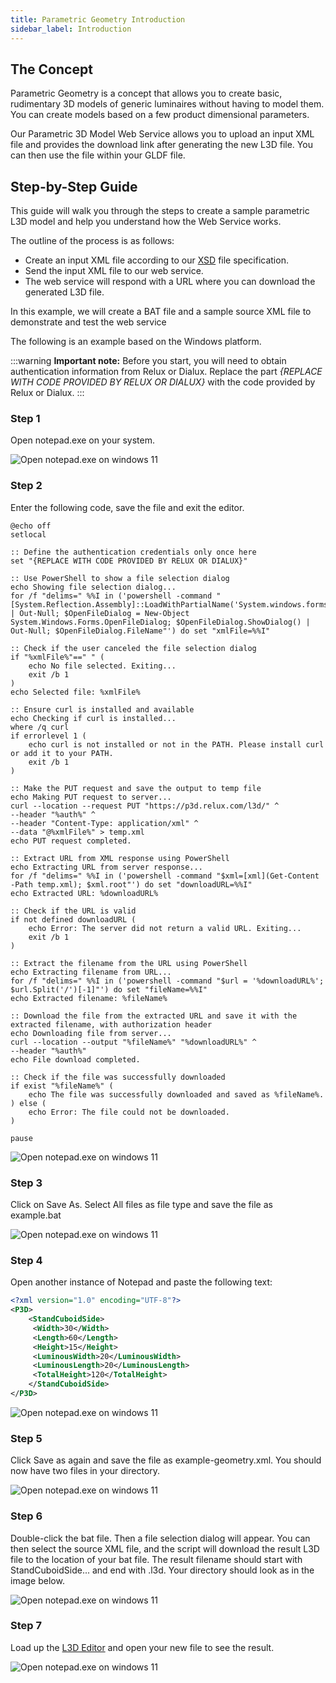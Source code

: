 ```yaml
---
title: Parametric Geometry Introduction
sidebar_label: Introduction
---
```


## The Concept

Parametric Geometry is a concept that allows you to create basic, rudimentary 3D models of generic luminaires without having to model them. You can create models based on a few product dimensional parameters.

Our Parametric 3D Model Web Service allows you to upload an input XML file and provides the download link after generating the new L3D file. You can then use the file within your GLDF file.

## Step-by-Step Guide

This guide will walk you through the steps to create a sample parametric L3D model and help you understand how the Web Service works.

The outline of the process is as follows:

 - Create an input XML file according to our <a href="/xsd/p3d/p3d.xsd" target="_blank">XSD</a> file specification.
 - Send the input XML file to our web service.
 - The web service will respond with a URL where you can download the generated L3D file.

In this example, we will create a BAT file and a sample source XML file to demonstrate and test the web service

The following is an example based on the Windows platform.

:::warning
**Important note:** Before you start, you will need to obtain authentication information from Relux or Dialux. Replace the part *{REPLACE WITH CODE PROVIDED BY RELUX OR DIALUX}* with the code provided by Relux or Dialux.
:::


### Step 1

Open notepad.exe on your system.

![Open notepad.exe on windows 11](/img/docs/geometry/screenshots/opennotepad.webp)

### Step 2

Enter the following code, save the file and exit the editor.

```
@echo off
setlocal

:: Define the authentication credentials only once here
set "{REPLACE WITH CODE PROVIDED BY RELUX OR DIALUX}"

:: Use PowerShell to show a file selection dialog
echo Showing file selection dialog...
for /f "delims=" %%I in ('powershell -command "[System.Reflection.Assembly]::LoadWithPartialName('System.windows.forms') | Out-Null; $OpenFileDialog = New-Object System.Windows.Forms.OpenFileDialog; $OpenFileDialog.ShowDialog() | Out-Null; $OpenFileDialog.FileName"') do set "xmlFile=%%I"

:: Check if the user canceled the file selection dialog
if "%xmlFile%"==" " (
    echo No file selected. Exiting...
    exit /b 1
)
echo Selected file: %xmlFile%

:: Ensure curl is installed and available
echo Checking if curl is installed...
where /q curl
if errorlevel 1 (
    echo curl is not installed or not in the PATH. Please install curl or add it to your PATH.
    exit /b 1
)

:: Make the PUT request and save the output to temp file
echo Making PUT request to server...
curl --location --request PUT "https://p3d.relux.com/l3d/" ^
--header "%auth%" ^
--header "Content-Type: application/xml" ^
--data "@%xmlFile%" > temp.xml
echo PUT request completed.

:: Extract URL from XML response using PowerShell
echo Extracting URL from server response...
for /f "delims=" %%I in ('powershell -command "$xml=[xml](Get-Content -Path temp.xml); $xml.root"') do set "downloadURL=%%I"
echo Extracted URL: %downloadURL%

:: Check if the URL is valid
if not defined downloadURL (
    echo Error: The server did not return a valid URL. Exiting...
    exit /b 1
)

:: Extract the filename from the URL using PowerShell
echo Extracting filename from URL...
for /f "delims=" %%I in ('powershell -command "$url = '%downloadURL%'; $url.Split('/')[-1]"') do set "fileName=%%I"
echo Extracted filename: %fileName%

:: Download the file from the extracted URL and save it with the extracted filename, with authorization header
echo Downloading file from server...
curl --location --output "%fileName%" "%downloadURL%" ^
--header "%auth%"
echo File download completed.

:: Check if the file was successfully downloaded
if exist "%fileName%" (
    echo The file was successfully downloaded and saved as %fileName%.
) else (
    echo Error: The file could not be downloaded.
)

pause
```

![Open notepad.exe on windows 11](/img/docs/geometry/screenshots/notepadbatcode.webp)

### Step 3

Click on Save As. Select All files as file type and save the file as example.bat

![Open notepad.exe on windows 11](/img/docs/geometry/screenshots/saveas.webp)

### Step 4

Open another instance of Notepad and paste the following text:

```xml
<?xml version="1.0" encoding="UTF-8"?>
<P3D>
    <StandCuboidSide>
     <Width>30</Width>
     <Length>60</Length>
     <Height>15</Height>
     <LuminousWidth>20</LuminousWidth>
     <LuminousLength>20</LuminousLength>
     <TotalHeight>120</TotalHeight>
    </StandCuboidSide>
</P3D>
```

![Open notepad.exe on windows 11](/img/docs/geometry/screenshots/xmlnotepad.webp)

### Step 5

Click Save as again and save the file as example-geometry.xml. You should now have two files in your directory.

![Open notepad.exe on windows 11](/img/docs/geometry/screenshots/files1.webp)

### Step 6

Double-click the bat file. Then a file selection dialog will appear. You can then select the source XML file, and the script will download the result L3D file to the location of your bat file. The result filename should start with StandCuboidSide... and end with .l3d. Your directory should look as in the image below.

![Open notepad.exe on windows 11](/img/docs/geometry/screenshots/result.webp)

### Step 7

Load up the <a href="https://l3d-editor.gldf.io" target="_blank">L3D Editor</a> and open your new file to see the result.

![Open notepad.exe on windows 11](/img/docs/geometry/screenshots/resulteditor.webp)
